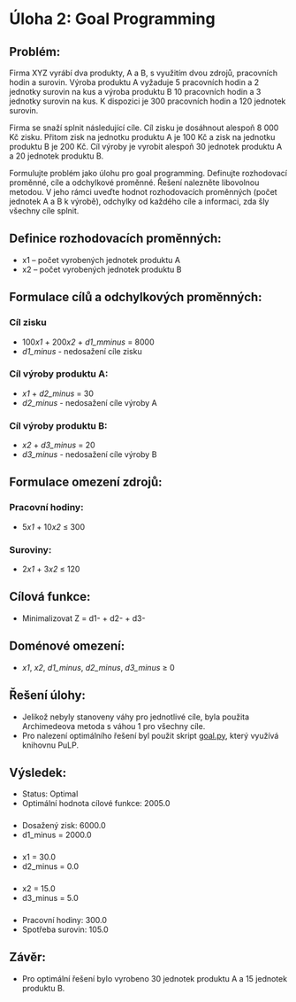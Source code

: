 # Úloha 2: Goal Programming

## Problém:
Firma XYZ vyrábí dva produkty, A a B, s využitím dvou zdrojů, pracovních hodin a surovin.
Výroba produktu A vyžaduje 5 pracovních hodin a 2 jednotky surovin na kus a výroba produktu B
10 pracovních hodin a 3 jednotky surovin na kus. K dispozici je 300 pracovních hodin a 120
jednotek surovin.

Firma se snaží splnit následující cíle. Cíl zisku je dosáhnout alespoň 8 000 Kč zisku. Přitom zisk na
jednotku produktu A je 100 Kč a zisk na jednotku produktu B je 200 Kč. Cíl výroby je vyrobit
alespoň 30 jednotek produktu A a 20 jednotek produktu B.

Formulujte problém jako úlohu pro goal programming. Definujte rozhodovací proměnné, cíle a
odchylkové proměnné. Řešení nalezněte libovolnou metodou. V jeho rámci uveďte hodnot
rozhodovacích proměnných (počet jednotek A a B k výrobě), odchylky od každého cíle a informaci,
zda šly všechny cíle splnit.

## Definice rozhodovacích proměnných:

- x1 – počet vyrobených jednotek produktu A
- x2 – počet vyrobených jednotek produktu B

## Formulace cílů a odchylkových proměnných:

### Cíl zisku
- 100*x1* + 200*x2* + *d1_mminus* = 8000
- *d1_minus* - nedosažení cíle zisku
### Cíl výroby produktu A:
- *x1* + *d2_minus* = 30
- *d2_minus* - nedosažení cíle výroby A
### Cíl výroby produktu B:
- *x2* + *d3_minus* = 20
- *d3_minus* - nedosažení cíle výroby B
## Formulace omezení zdrojů:
### Pracovní hodiny: 
- 5*x1* + 10*x2* ≤ 300
### Suroviny: 
- 2*x1* + 3*x2* ≤ 120
## Cílová funkce:
- Minimalizovat Z = d1- + d2- + d3-
## Doménové omezení:
- *x1*, *x2*, *d1_minus*, *d2_minus*, *d3_minus* ≥ 0

## Řešení úlohy:

- Jelikož nebyly stanoveny váhy pro jednotlivé cíle, byla použita Archimedeova metoda s váhou 1 pro všechny cíle.
- Pro nalezení optimálního řešení byl použit skript [goal.py](/goal.py), který využívá knihovnu PuLP.

## Výsledek:

- Status: Optimal
- Optimální hodnota cílové funkce: 2005.0
###
- Dosažený zisk: 6000.0
- d1_minus = 2000.0
###
- x1 = 30.0
- d2_minus = 0.0
###
- x2 = 15.0
- d3_minus = 5.0
###
- Pracovní hodiny: 300.0
- Spotřeba surovin: 105.0

## Závěr:

- Pro optimální řešení bylo vyrobeno 30 jednotek produktu A a 15 jednotek produktu B.